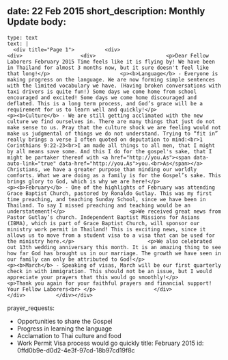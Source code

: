 date: 22 Feb 2015
short_description: Monthly Update
body:
  - 
    type: text
    text: |
      <div title="Page 1">			<div>				 				<div>					<div>						<p>Dear Fellow Laborers February 2015 Time feels like it is flying by! We have been in Thailand for almost 3 months now, but it sure doesn't feel like that long!</p>						<p><b>Language</b> - Everyone is making progress on the language. We are now forming simple sentences with the limited vocabulary we have. (Having broken conversations with taxi drivers is quite fun!) Some days we come home from school encouraged and excited! Some days we come home discouraged and deflated. This is a long term process, and God’s grace will be a requirement for us to learn well and quickly!</p>						<p><b>Culture</b> - We are still getting acclimated with the new culture we find ourselves in. There are many things that just do not make sense to us. Pray that the culture shock we are feeling would not make us judgmental of things we do not understand. Trying to “fit in” really brings a verse I often quoted on deputation to mind:<br>1 Corinthians 9:22-23<br>I am made all things to all men, that I might by all means save some. And this I do for the gospel's sake, that I might be partaker thereof with <a href="http://you.As"><span data-auto-link="true" data-href="http://you.As">you.<br>As</span></a> Christians, we have a greater purpose than minding our worldly comforts. What we are doing as a family is for the Gospel’s sake. This brings glory to God, which is why we are here!</p>						<p><b>February</b> - One of the highlights of February was attending Grace Baptist Church, pastored by Ronaldo Gutlay. This was my first time preaching, and teaching Sunday School, since we have been in Thailand. To say I missed preaching and teaching would be an understatement!</p>						<p>We received great news from Pastor Gutlay’s church. Independent Baptist Missions for Asians (IBMA), which is part of Grace Baptist Church, will sponsor our ministry work permit in Thailand! This is exciting news, since it allows us to move from a student visa to a visa that can be used for the ministry here.</p>						<p>We also celebrated out 13th wedding anniversary this month. It is an amazing thing to see how far God has brought us in our marriage. The growth we have seen in our family can only be attributed to God!</p>						<p><b>March</b> - Speaking of visas, March will be our first quarterly check in with immigration. This should not be an issue, but I would appreciate your prayers that this would go smoothly!</p>						<p>Thank you again for your faithful prayers and financial support! Your Fellow Laborers<br> </p>					</div>				</div>			</div></div>
prayer_requests:
  - Opportunities to share the Gospel
  - Progress in learning the language
  - Acclamation to Thai culture and food
  - Work Permit Visa process would go quickly
title: February 2015
id: 0ffd0b9e-d0d2-4e3f-97cd-18b97cd19f8c
